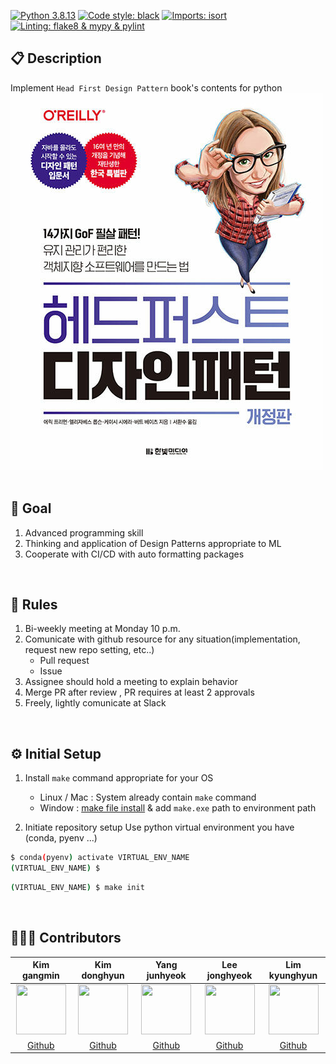 [![Python 3.8.13](https://img.shields.io/badge/python-3.8.13-blue.svg)](https://www.python.org/downloads/release/python-385/)
[![Code style: black](https://img.shields.io/badge/code%20style-black-000000.svg)](https://github.com/psf/black)
[![Imports: isort](https://img.shields.io/badge/imports-isort-white)](https://pycqa.github.io/isort/)
[![Linting: flake8 & mypy & pylint](https://img.shields.io/badge/linting-flake8%20%26%20mypy%20%26%20pylint-green)](https://pypi.org/project/pytest-pylint/)
## 📋 Description
Implement `Head First Design Pattern` book's contents for python
![img](assets/head_first_img.jpeg)<br>
<br>

## 🎯 Goal
1. Advanced programming skill
2. Thinking and application of Design Patterns appropriate to ML
3. Cooperate with CI/CD with auto formatting packages
<br>

## 📌 Rules
1. Bi-weekly meeting at Monday 10 p.m.
2. Comunicate with github resource for any situation(implementation, request new repo setting, etc..)
    - Pull request
    - Issue
3. Assignee should hold a meeting to explain behavior
4. Merge PR after review , PR requires at least 2 approvals
5. Freely, lightly comunicate at Slack
<br>

## ⚙️ Initial Setup
1. Install `make` command appropriate for your OS
    - Linux / Mac : System already contain `make` command
    - Window : [make file install](http://gnuwin32.sourceforge.net/packages/make.htm) & add `make.exe` path to environment path

2. Initiate repository setup
Use python virtual environment you have (conda, pyenv ...)
```bash
$ conda(pyenv) activate VIRTUAL_ENV_NAME
(VIRTUAL_ENV_NAME) $
```

```bash
(VIRTUAL_ENV_NAME) $ make init
```
<br>

## 🙋🏻‍♂️ Contributors
Kim gangmin|Kim donghyun|Yang junhyeok|Lee jonghyeok|Lim kyunghyun|
:-:|:-:|:-:|:-:|:-:
<img src='https://user-images.githubusercontent.com/76195885/147217034-9a262d4e-d80a-4d57-a9b9-fb25157e77c9.jpeg' height=80 width=80px></img>|<img src='https://avatars.githubusercontent.com/u/65523228?s=400&u=997d5c63c4c02ce2d535b272567af30b9050df25&v=4' height=80 width=80px></img>|<img src='https://user-images.githubusercontent.com/76195885/147216867-4ffcb585-9740-48c2-838a-f1eeb3908d65.jpeg' height=80 width=80px></img>|<img src='https://user-images.githubusercontent.com/76195885/147216683-59af4388-43c9-4f9a-ad23-6384233a94f3.JPG' height=80 width=80px></img>|<img src='https://user-images.githubusercontent.com/76195885/147216609-0fcfe0f8-a5a9-4047-8344-6cce845bc6bd.jpeg' height=80 width=80px></img>
[Github](https://github.com/Gangsss)|[Github](https://github.com/Kimdongui)|[Github](https://github.com/surfing2003)|[Github](https://github.com/jonhyuk0922)|[Github](https://github.com/KyungHyunLim)
